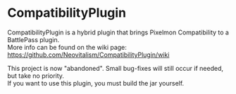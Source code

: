 # CompatibilityPlugin

CompatibilityPlugin is a hybrid plugin that brings Pixelmon Compatibility to a BattlePass plugin.  
More info can be found on the wiki page: https://github.com/Neovitalism/CompatibilityPlugin/wiki

This project is now "abandoned". Small bug-fixes will still occur if needed, but take no priority.  
If you want to use this plugin, you must build the jar yourself.
